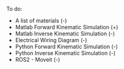 To do:
* A list of materials  (-)
* Matlab Forward Kinematic Simulation  (+)
* Matlab Inverse Kinematic Simulation  (-)
* Electrical Wiring Diagram  (-)
* Python Forward Kinematic Simulation  (-)
* Python Inverse Kinematic Simulation  (-)
* ROS2 - Moveit   (-)
